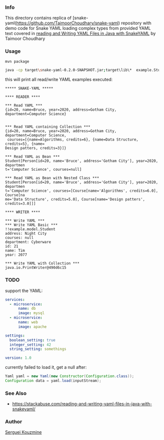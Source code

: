 ###  Info

This directory  contains replica of
[snake-yaml(https://github.com/TaimoorChoudhary/snake-yaml) repository 
with demo code for Snake YAML loading complex types from provided YAML text
covered in [reading and Writing YAML Files in Java with SnakeYAML](https://stackabuse.com/reading-and-writing-yaml-files-in-java-with-snakeyaml/)  by Taimoor Choudhary


### Usage
```sh
mvn package
```

```sh
java -cp target\snake-yaml-0.2.0-SNAPSHOT.jar;target\lib\*  example.StudentReader
```
this will print all read/write YAML examples executed:

```text
***** SNAKE-YAML *****

**** READER ****

*** Read YAML ***
{id=20, name=Bruce, year=2020, address=Gotham City, department=Computer Science}


*** Read YAML containing Collection ***
{id=20, name=Bruce, year=2020, address=Gotham City, department=Computer Science,
 courses=[{name=Algorithms, credits=6}, {name=Data Structure, credits=5}, {name=
Design patters, credits=3}]}

*** Read YAML as Bean ***
Student[Person[id=20, name='Bruce', address='Gotham City'], year=2020, departmen
t='Computer Science', courses=null]

*** Read YAML as Bean with Nested Class ***
Student[Person[id=20, name='Bruce', address='Gotham City'], year=2020, departmen
t='Computer Science', courses=[Course[name='Algorithms', credits=6.0], Course[na
me='Data Structure', credits=5.0], Course[name='Design patters', credits=3.0]]]

**** WRITER ****

*** Write YAML ***
*** Write YAML Basic ***
!!example.model.Student
address: Night City
courses: null
department: Cyberware
id: 21
name: Tim
year: 2077

*** Write YAML with Collection ***
java.io.PrintWriter@490d6c15
```

### TODO

support the YAML:
```YAML
services:
  - microservice:
      name: db
      image: mysql
  - microservice:
      name: web
      image: apache

settings:
  boolean_setting: true
  integer_setting: 42
  string_setting: somethings

version: 1.0

```
currently failed to load it, get a null after:
```java
Yaml yaml = new Yaml(new Constructor(Configuration.class));
Configuration data = yaml.load(inputStream);

```
### See Also

  * https://stackabuse.com/reading-and-writing-yaml-files-in-java-with-snakeyaml/

### Author
[Serguei Kouzmine](kouzmine_serguei@yahoo.com)
